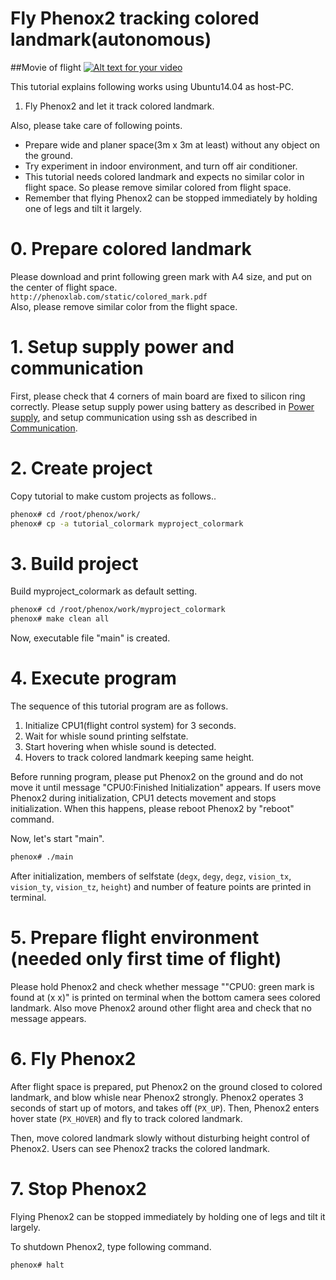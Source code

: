 # Fly Phenox2 tracking colored landmark(autonomous)

##Movie of flight
[![Alt text for your video](http://img.youtube.com/vi/CYNWzuIqtWc/0.jpg)](http://www.youtube.com/watch?v=CYNWzuIqtWc)

This tutorial explains following works using Ubuntu14.04 as host-PC.

1. Fly Phenox2 and let it track colored landmark.

Also, please take care of following points.

 - Prepare wide and planer space(3m x 3m at least) without any object on the ground.  
 - Try experiment in indoor environment, and turn off air conditioner.  
 - This tutorial needs colored landmark and expects no similar color in flight space. So please remove similar colored from flight space.
 - Remember that flying Phenox2 can be stopped immediately by holding one of legs and tilt it largely.
  
# 0. Prepare colored landmark
Please download and print following green mark with A4 size, and put on the center of flight space.  
```http://phenoxlab.com/static/colored_mark.pdf```  
Also, please remove similar color from the flight space.

# 1. Setup supply power and communication
First, please check that 4 corners of main board are fixed to silicon ring correctly. Please setup supply power using battery as described in [Power supply](../start/power.md), and setup communication using ssh as described in [Communication](../start/com.md).
 
# 2. Create project
Copy tutorial to make custom projects as follows..

```bash
phenox# cd /root/phenox/work/
phenox# cp -a tutorial_colormark myproject_colormark
```
# 3. Build project
Build  myproject_colormark as default setting.
```bash
phenox# cd /root/phenox/work/myproject_colormark
phenox# make clean all
```
Now, executable file "main" is created.

# 4. Execute program
The sequence of this tutorial program are as follows.

1. Initialize CPU1(flight control system) for 3 seconds.
2. Wait for whisle sound printing selfstate. 
3. Start hovering when whisle sound is detected.
4. Hovers to track colored landmark keeping same height.

Before running program, please put Phenox2 on the ground and do not move it until message "CPU0:Finished Initialization" appears. If users move Phenox2 during initialization, CPU1 detects movement and stops initialization. When this happens, please reboot Phenox2 by "reboot" command.

Now, let's start "main".
```bash
phenox# ./main
```

After initialization, members of selfstate (`degx`, `degy`, `degz`, `vision_tx`, `vision_ty`, `vision_tz`, `height`) and number of feature points are printed in terminal.

# 5. Prepare flight environment (needed only first time of flight)
Please hold Phenox2 and check whether message ""CPU0: green mark is found at (x x)" is printed on terminal when the bottom camera sees colored landmark. Also move Phenox2 around other flight area and check that no message appears.

# 6. Fly Phenox2
After flight space is prepared, put Phenox2 on the ground closed to colored landmark, and blow whisle near Phenox2 strongly. Phenox2 operates 3 seconds of start up of motors, and takes off (`PX_UP`). Then, Phenox2 enters hover state (`PX_HOVER`) and fly to track colored landmark.

Then, move colored landmark slowly without disturbing height control of Phenox2. Users can see Phenox2 tracks the colored landmark.

# 7. Stop Phenox2
Flying Phenox2 can be stopped immediately by holding one of legs and tilt it largely.

To shutdown Phenox2, type following command.
```bash
phenox# halt
```
